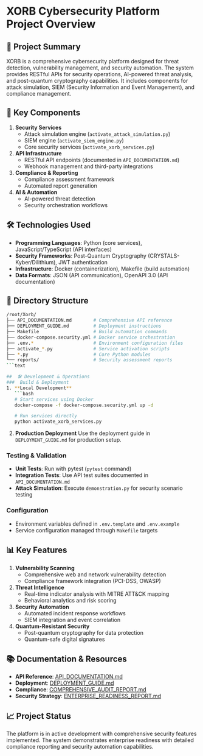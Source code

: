 # XORB Cybersecurity Platform Project Overview

##  📌 Project Summary
XORB is a comprehensive cybersecurity platform designed for threat detection, vulnerability management, and security automation. The system provides RESTful APIs for security operations, AI-powered threat analysis, and post-quantum cryptography capabilities. It includes components for attack simulation, SIEM (Security Information and Event Management), and compliance management.

##  🧩 Key Components
1. **Security Services**
   - Attack simulation engine (`activate_attack_simulation.py`)
   - SIEM engine (`activate_siem_engine.py`)
   - Core security services (`activate_xorb_services.py`)
2. **API Infrastructure**
   - RESTful API endpoints (documented in `API_DOCUMENTATION.md`)
   - Webhook management and third-party integrations
3. **Compliance & Reporting**
   - Compliance assessment framework
   - Automated report generation
4. **AI & Automation**
   - AI-powered threat detection
   - Security orchestration workflows

##  🛠️ Technologies Used
- **Programming Languages**: Python (core services), JavaScript/TypeScript (API interfaces)
- **Security Frameworks**: Post-Quantum Cryptography (CRYSTALS-Kyber/Dilithium), JWT authentication
- **Infrastructure**: Docker (containerization), Makefile (build automation)
- **Data Formats**: JSON (API communication), OpenAPI 3.0 (API documentation)

##  📁 Directory Structure
```bash
/root/Xorb/
├── API_DOCUMENTATION.md        # Comprehensive API reference
├── DEPLOYMENT_GUIDE.md         # Deployment instructions
├── Makefile                    # Build automation commands
├── docker-compose.security.yml # Docker service orchestration
├── .env.*                      # Environment configuration files
├── activate_*.py               # Service activation scripts
├── *.py                        # Core Python modules
└── reports/                    # Security assessment reports
```text

##  🛠️ Development & Operations
###  Build & Deployment
1. **Local Development**
   ```bash
   # Start services using Docker
   docker-compose -f docker-compose.security.yml up -d

   # Run services directly
   python activate_xorb_services.py
   ```
2. **Production Deployment**
   Use the deployment guide in `DEPLOYMENT_GUIDE.md` for production setup.

###  Testing & Validation
- **Unit Tests**: Run with pytest (`pytest` command)
- **Integration Tests**: Use API test suites documented in `API_DOCUMENTATION.md`
- **Attack Simulation**: Execute `demonstration.py` for security scenario testing

###  Configuration
- Environment variables defined in `.env.template` and `.env.example`
- Service configuration managed through `Makefile` targets

##  📊 Key Features
1. **Vulnerability Scanning**
   - Comprehensive web and network vulnerability detection
   - Compliance framework integration (PCI-DSS, OWASP)
2. **Threat Intelligence**
   - Real-time indicator analysis with MITRE ATT&CK mapping
   - Behavioral analytics and risk scoring
3. **Security Automation**
   - Automated incident response workflows
   - SIEM integration and event correlation
4. **Quantum-Resistant Security**
   - Post-quantum cryptography for data protection
   - Quantum-safe digital signatures

##  📚 Documentation & Resources
- **API Reference**: [API_DOCUMENTATION.md](API_DOCUMENTATION.md)
- **Deployment**: [DEPLOYMENT_GUIDE.md](DEPLOYMENT_GUIDE.md)
- **Compliance**: [COMPREHENSIVE_AUDIT_REPORT.md](COMPREHENSIVE_AUDIT_REPORT.md)
- **Security Strategy**: [ENTERPRISE_READINESS_REPORT.md](ENTERPRISE_READINESS_REPORT.md)

##  📈 Project Status
The platform is in active development with comprehensive security features implemented. The system demonstrates enterprise readiness with detailed compliance reporting and security automation capabilities.